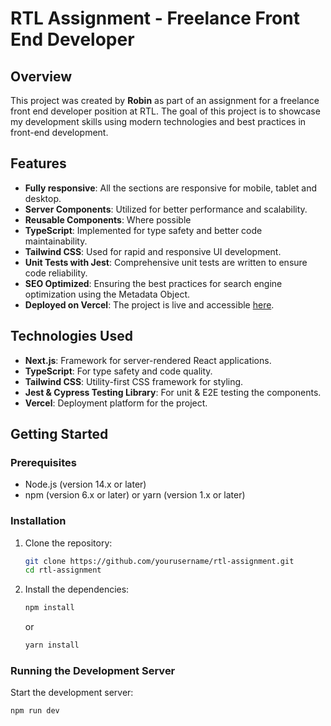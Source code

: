 # RTL Assignment - Freelance Front End Developer

## Overview

This project was created by **Robin** as part of an assignment for a freelance front end developer position at RTL. The goal of this project is to showcase my development skills using modern technologies and best practices in front-end development.

## Features

- **Fully responsive**: All the sections are responsive for mobile, tablet and desktop.
- **Server Components**: Utilized for better performance and scalability.
- **Reusable Components**: Where possible
- **TypeScript**: Implemented for type safety and better code maintainability.
- **Tailwind CSS**: Used for rapid and responsive UI development.
- **Unit Tests with Jest**: Comprehensive unit tests are written to ensure code reliability.
- **SEO Optimized**: Ensuring the best practices for search engine optimization using the Metadata Object.
- **Deployed on Vercel**: The project is live and accessible [here](https://rtl-assignment-robin.vercel.app/).

## Technologies Used

- **Next.js**: Framework for server-rendered React applications.
- **TypeScript**: For type safety and code quality.
- **Tailwind CSS**: Utility-first CSS framework for styling.
- **Jest & Cypress Testing Library**: For unit & E2E testing the components.
- **Vercel**: Deployment platform for the project.

## Getting Started

### Prerequisites

- Node.js (version 14.x or later)
- npm (version 6.x or later) or yarn (version 1.x or later)

### Installation

1. Clone the repository:

   ```bash
   git clone https://github.com/yourusername/rtl-assignment.git
   cd rtl-assignment
   ```

2. Install the dependencies:

   ```bash
   npm install
   ```

   or

   ```bash
   yarn install
   ```

### Running the Development Server

Start the development server:

```bash
npm run dev
```
